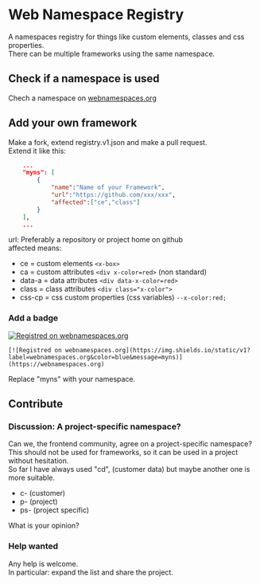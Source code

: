 # Web Namespace Registry
A namespaces registry for things like custom elements, classes and css properties.  
There can be multiple frameworks using the same namespace.

## Check if a namespace is used
Chech a namespace on [webnamespaces.org](
  https://webnamespaces.org
)

## Add your own framework
Make a fork, extend registry.v1.json and make a pull request.  
Extend it like this:
```json
    ...
    "myns": [
        {
            "name":"Name of your Framework",
            "url":"https://github.com/xxx/xxx",
            "affected":["ce","class"]
        }
    ],
    ...
```
url: Preferably a repository or project home on github  
affected means:  
- ce = custom elements `<x-box>`
- ca = custom attributes `<div x-color=red>` (non standard)
- data-a = data attributes `<div data-x-color=red>`
- class = class attributes `<div class="x-color">`
- css-cp = css custom properties (css variables) `--x-color:red;` 

### Add a badge
[![Registred on webnamespaces.org](https://img.shields.io/static/v1?label=webnamespaces.org&color=blue&message=myns)](https://webnamespaces.org)
```
[![Registred on webnamespaces.org](https://img.shields.io/static/v1?label=webnamespaces.org&color=blue&message=myns)](https://webnamespaces.org)
```
Replace "myns" with your namespace.

## Contribute

### Discussion: A project-specific namespace?
Can we, the frontend community, agree on a project-specific namespace?  
This should not be used for frameworks, so it can be used in a project without hesitation.  
So far I have always used "cd", (customer data) but maybe another one is more suitable.  

- c- (customer)
- p- (project)
- ps- (project specific)  

What is your opinion?

### Help wanted
Any help is welcome.  
In particular: expand the list and share the project.  
